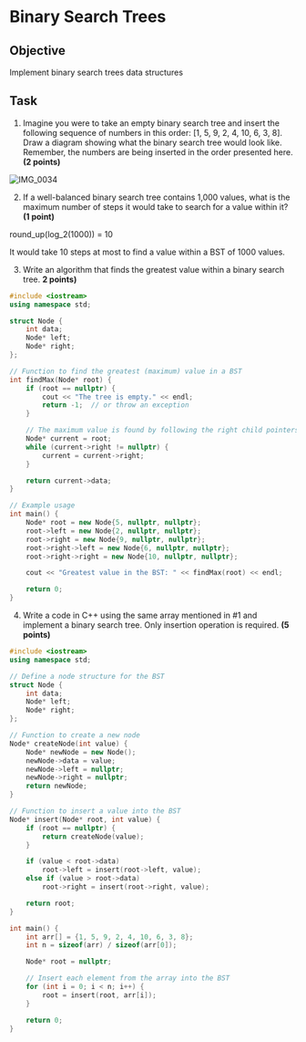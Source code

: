 # Binary Search Trees

## Objective
Implement binary search trees data structures

## Task
1. Imagine you were to take an empty binary search tree and insert the following sequence of numbers in this order: [1, 5, 9, 2, 4, 10, 6, 3, 8]. Draw a diagram showing what the binary search tree would look like. Remember, the numbers are being inserted in the order presented here. **(2 points)**

![IMG_0034](https://github.com/user-attachments/assets/fd7c81aa-06fd-4be8-ad7d-af03cd652dcc)

2. If a well-balanced binary search tree contains 1,000 values, what is the maximum number of steps it would take to search for a value within it? **(1 point)**

round_up(log_2(1000)) = 10

It would take 10 steps at most to find a value within a BST of 1000 values.

3. Write an algorithm that finds the greatest value within a binary search tree. **2 points)**

```cpp
#include <iostream>
using namespace std;

struct Node {
    int data;
    Node* left;
    Node* right;
};

// Function to find the greatest (maximum) value in a BST
int findMax(Node* root) {
    if (root == nullptr) {
        cout << "The tree is empty." << endl;
        return -1;  // or throw an exception
    }

    // The maximum value is found by following the right child pointers
    Node* current = root;
    while (current->right != nullptr) {
        current = current->right;
    }

    return current->data;
}

// Example usage
int main() {
    Node* root = new Node{5, nullptr, nullptr};
    root->left = new Node{2, nullptr, nullptr};
    root->right = new Node{9, nullptr, nullptr};
    root->right->left = new Node{6, nullptr, nullptr};
    root->right->right = new Node{10, nullptr, nullptr};

    cout << "Greatest value in the BST: " << findMax(root) << endl;

    return 0;
}
```

4. Write a code in C++ using the same array mentioned in #1 and implement a binary search tree. Only insertion operation is required. **(5 points)**

```cpp
#include <iostream>
using namespace std;

// Define a node structure for the BST
struct Node {
    int data;
    Node* left;
    Node* right;
};

// Function to create a new node
Node* createNode(int value) {
    Node* newNode = new Node();
    newNode->data = value;
    newNode->left = nullptr;
    newNode->right = nullptr;
    return newNode;
}

// Function to insert a value into the BST
Node* insert(Node* root, int value) {
    if (root == nullptr) {
        return createNode(value);
    }

    if (value < root->data)
        root->left = insert(root->left, value);
    else if (value > root->data)
        root->right = insert(root->right, value);

    return root;
}

int main() {
    int arr[] = {1, 5, 9, 2, 4, 10, 6, 3, 8};
    int n = sizeof(arr) / sizeof(arr[0]);

    Node* root = nullptr;

    // Insert each element from the array into the BST
    for (int i = 0; i < n; i++) {
        root = insert(root, arr[i]);
    }

    return 0;
}
```
